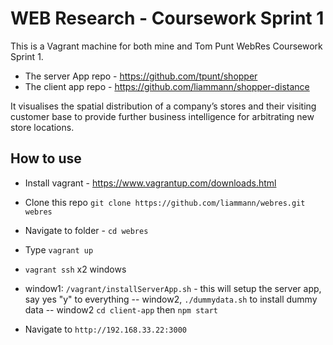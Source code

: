 # WEB Research - Coursework Sprint 1 
This is a Vagrant machine for both mine and Tom Punt WebRes Coursework Sprint 1. 

- The server App repo - https://github.com/tpunt/shopper
- The client app repo - https://github.com/liammann/shopper-distance

It visualises the spatial distribution of a company’s stores and their visiting customer base to provide further business intelligence for arbitrating new store locations.

## How to use
- Install vagrant - https://www.vagrantup.com/downloads.html
- Clone this repo `git clone https://github.com/liammann/webres.git webres`
- Navigate to folder - `cd webres` 
- Type `vagrant up`
- `vagrant ssh` x2 windows
- window1: `/vagrant/installServerApp.sh` - this will setup the server app, say yes "y" to everything 
-- window2, `./dummydata.sh` to install dummy data 
-- window2 `cd client-app` then `npm start`

- Navigate to `http://192.168.33.22:3000`